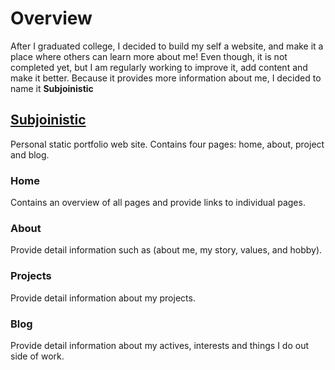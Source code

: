 # Overview 
After I graduated college, I decided to build my self a website, and make it a place where others can learn more about me! Even though, it is not completed yet, but I am regularly working to improve it, add content and make it better. Because it provides more information about me, I decided to name it **Subjoinistic**

## [Subjoinistic](https://www.msharifi.tech/index.html/)

Personal static portfolio web site. 
Contains four pages: home, about, project and blog.

### Home 
Contains an overview of all pages and provide links to individual pages. 

### About 
Provide detail information such as (about me, my story, values, and hobby). 

### Projects 
Provide detail information about my projects. 

### Blog
Provide detail information about my actives, interests and things I do out side of work.


